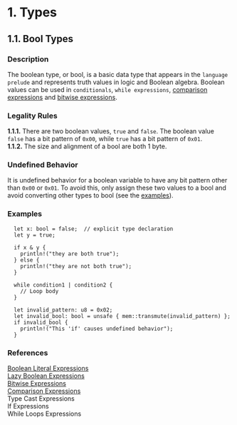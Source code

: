 # 1. Types
## 1.1. Bool Types <a name="bool"></a>
### Description

The boolean type, or bool, is a basic data type that appears in the `language prelude` and represents truth values in logic and Boolean algebra. Boolean values can be used in `conditionals`, `while expressions`, [comparison expressions](../../expressions/operator-expressions/comparison-expressions/comparison-expressions.md#comparison-expressions) and [bitwise expressions](../../expressions/operator-expressions/bitwise-expressions/bitwise-expressions.md#bitwise-expressions).

### Legality Rules
**1.1.1.** <!-- ee7018f0-eca6-4ec1-b645-ffb98940f3ac --> There are two boolean values, `true` and `false`. The boolean value `false` has a bit pattern of `0x00`, while `true` has a bit pattern of `0x01`.  
**1.1.2.** <!-- 415bc9ad-19fb-4b7f-9423-8656c289a6ab --> The size and alignment of a bool are both 1 byte. 

### Undefined Behavior
It is undefined behavior for a boolean variable to have any bit pattern other than `0x00` or `0x01`. To avoid this, only assign these two values to a bool and avoid converting other types to bool (see the [examples](#examples)).

### Examples <a name="examples"></a>
```
  let x: bool = false;  // explicit type declaration
  let y = true;
```
```
  if x & y {
    println!("they are both true");
  } else {
    println!("they are not both true");
  }
```
```
  while condition1 | condition2 {
    // Loop body
  }
```
```
  let invalid_pattern: u8 = 0x02;
  let invalid_bool: bool = unsafe { mem::transmute(invalid_pattern) };
  if invalid_bool {
    println!("This 'if' causes undefined behavior");
  } 
```

### References
[Boolean Literal Expressions](../../expressions/boolean-literal-expressions/boolean-literal-expressions.md#boolean-literal) \
[Lazy Boolean Expressions](../../expressions/operator-expressions/lazy-boolean-expressions/lazy-boolean-expressions.md#lazy-boolean-expressions) \
[Bitwise Expressions](../../expressions/operator-expressions/bitwise-expressions/bitwise-expressions.md#bitwise-expressions) \
[Comparison Expressions](../../expressions/operator-expressions/comparison-expressions/comparison-expressions.md#comparison-expressions) \
Type Cast Expressions \
If Expressions \
While Loops Expressions 